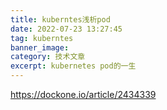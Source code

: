 ```yaml
---
title: kuberntes浅析pod
date: 2022-07-23 13:27:45
tag: kuberntes
banner_image:
category: 技术文章
excerpt: kubernetes pod的一生
---
```

https://dockone.io/article/2434339
